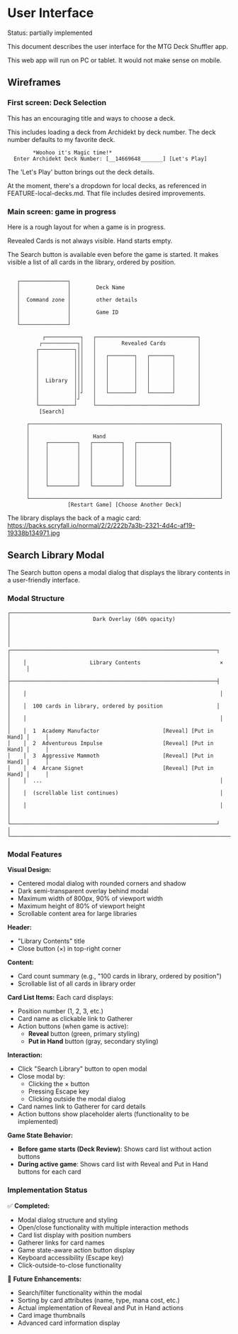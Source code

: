 # User Interface

Status: partially implemented

This document describes the user interface for the MTG Deck Shuffler app.

This web app will run on PC or tablet. It would not make sense on mobile.

## Wireframes

### First screen: Deck Selection

This has an encouraging title and ways to choose a deck.

This includes loading a deck from Archidekt by deck number.
The deck number defaults to my favorite deck.

```
        *Woohoo it's Magic time!*
  Enter Archidekt Deck Number: [__14669648_______] [Let's Play]
```

The 'Let's Play' button brings out the deck details.

At the moment, there's a dropdown for local decks, as referenced in FEATURE-local-decks.md. That file includes desired improvements.

### Main screen: game in progress

Here is a rough layout for when a game is in progress.

Revealed Cards is not always visible. Hand starts empty.

The Search button is available even before the game is started. It makes visible a list of all cards in the library, ordered by position.

```

   ┌───────────────┐
   │               │        Deck Name
   │               │
   │  Command zone │        other details
   │               │
   │               │        Game ID
   │               │
   └───────────────┘

           ┌───────────┐   ┌────────────────────────────────┐
          ┌───────────┐│   │        Revealed Cards          │
         ┌───────────┐││   │                                │
         │           │││   │   ┌────────┐   ┌───────┐       │
         │           │││   │   │        │   │       │       │
         │           │││   │   │        │   │       │       │
         │           │││   │   │        │   │       │       │
         │  Library  │││   │   │        │   │       │       │
         │           │││   │   │        │   │       │       │
         │           ││┘   │   └────────┘   └───────┘       │
         │           │┘    │                                │
         └───────────┘     └────────────────────────────────┘
          [Search]

      ┌────────────────────────────────────────────────────────────┐
      │                                                            │
      │                    Hand                                    │
      │     ┌─────────┐   ┌─────────┐   ┌──────────┐               │
      │     │         │   │         │   │          │               │
      │     │         │   │         │   │          │               │
      │     │         │   │         │   │          │               │
      │     │         │   │         │   │          │               │
      │     │         │   │         │   │          │               │
      │     │         │   │         │   │          │               │
      │     └─────────┘   └─────────┘   └──────────┘               │
      │                                                            │
      └────────────────────────────────────────────────────────────┘
                   [Restart Game] [Choose Another Deck]
```

The library displays the back of a magic card: https://backs.scryfall.io/normal/2/2/222b7a3b-2321-4d4c-af19-19338b134971.jpg

## Search Library Modal

The Search button opens a modal dialog that displays the library contents in a user-friendly interface.

### Modal Structure

```
┌─────────────────────────────────────────────────────────────────────────────┐
│                          Dark Overlay (60% opacity)                        │
│                                                                             │
│    ┌─────────────────────────────────────────────────────────────────┐     │
│    │                    Library Contents                         ×   │     │
│    ├─────────────────────────────────────────────────────────────────┤     │
│    │                                                             │     │
│    │  100 cards in library, ordered by position                 │     │
│    │                                                             │     │
│    │  1  Academy Manufactor                    [Reveal] [Put in Hand] │     │
│    │  2  Adventurous Impulse                   [Reveal] [Put in Hand] │     │
│    │  3  Aggressive Mammoth                    [Reveal] [Put in Hand] │     │
│    │  4  Arcane Signet                         [Reveal] [Put in Hand] │     │
│    │  ...                                                        │     │
│    │  (scrollable list continues)                                │     │
│    │                                                             │     │
│    └─────────────────────────────────────────────────────────────────┘     │
└─────────────────────────────────────────────────────────────────────────────┘
```

### Modal Features

**Visual Design:**

- Centered modal dialog with rounded corners and shadow
- Dark semi-transparent overlay behind modal
- Maximum width of 800px, 90% of viewport width
- Maximum height of 80% of viewport height
- Scrollable content area for large libraries

**Header:**

- "Library Contents" title
- Close button (×) in top-right corner

**Content:**

- Card count summary (e.g., "100 cards in library, ordered by position")
- Scrollable list of all cards in library order

**Card List Items:**
Each card displays:

- Position number (1, 2, 3, etc.)
- Card name as clickable link to Gatherer
- Action buttons (when game is active):
  - **Reveal** button (green, primary styling)
  - **Put in Hand** button (gray, secondary styling)

**Interaction:**

- Click "Search Library" button to open modal
- Close modal by:
  - Clicking the × button
  - Pressing Escape key
  - Clicking outside the modal dialog
- Card names link to Gatherer for card details
- Action buttons show placeholder alerts (functionality to be implemented)

**Game State Behavior:**

- **Before game starts (Deck Review)**: Shows card list without action buttons
- **During active game**: Shows card list with Reveal and Put in Hand buttons for each card

### Implementation Status

✅ **Completed:**

- Modal dialog structure and styling
- Open/close functionality with multiple interaction methods
- Card list display with position numbers
- Gatherer links for card names
- Game state-aware action button display
- Keyboard accessibility (Escape key)
- Click-outside-to-close functionality

🔄 **Future Enhancements:**

- Search/filter functionality within the modal
- Sorting by card attributes (name, type, mana cost, etc.)
- Actual implementation of Reveal and Put in Hand actions
- Card image thumbnails
- Advanced card information display
